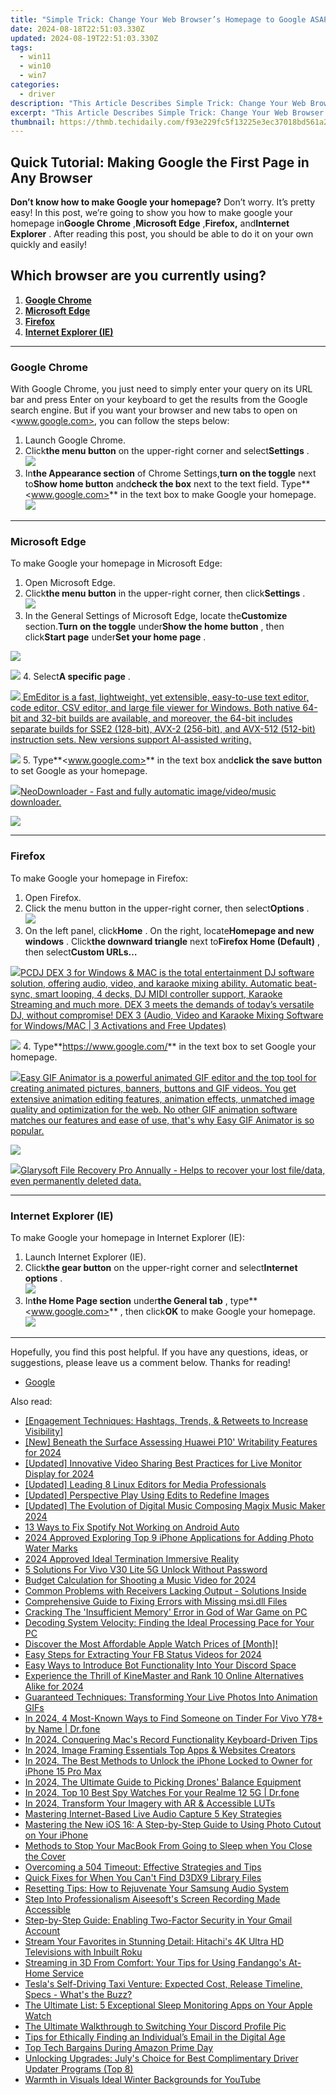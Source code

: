 ```yaml
---
title: "Simple Trick: Change Your Web Browser’s Homepage to Google ASAP!"
date: 2024-08-18T22:51:03.330Z
updated: 2024-08-19T22:51:03.330Z
tags:
  - win11
  - win10
  - win7
categories:
  - driver
description: "This Article Describes Simple Trick: Change Your Web Browser’s Homepage to Google ASAP!"
excerpt: "This Article Describes Simple Trick: Change Your Web Browser’s Homepage to Google ASAP!"
thumbnail: https://thmb.techidaily.com/f93e229fc5f13225e3ec37018bd561a2847508d52fab174783650da2991d3824.jpg
---
```


## Quick Tutorial: Making Google the First Page in Any Browser

**Don’t know how to make Google your homepage?** Don’t worry. It’s pretty easy! In this post, we’re going to show you how to make google your homepage in**Google Chrome** ,**Microsoft Edge** ,**Firefox,** and**Internet Explorer** . After reading this post, you should be able to do it on your own quickly and easily!

## Which browser are you currently using?

1. **[Google Chrome](https://tools.techidaily.com/drivereasy/download/)**
2. **[Microsoft Edge](https://tools.techidaily.com/drivereasy/download/)**
3. **[Firefox](https://tools.techidaily.com/drivereasy/download/)**
4. **[Internet Explorer (IE)](https://www.drivereasy.com/knowledge/how-to-make-google-my-homepage/#f4)**

---

### Google Chrome

 With Google Chrome, you just need to simply enter your query on its URL bar and press Enter on your keyboard to get the results from the Google search engine. But if you want your browser and new tabs to open on <www.google.com>, you can follow the steps below:

1. Launch Google Chrome.
2. Click**the menu button** on the upper-right corner and select**Settings** .  
![](https://images.drivereasy.com/wp-content/uploads/2019/05/2019-09-20_11-56-58.png)
3. In**the Appearance section** of Chrome Settings,**turn on the toggle** next to**Show home button** and**check the box** next to the text field. Type**<www.google.com>** in the text box to make Google your homepage.  
![](https://images.drivereasy.com/wp-content/uploads/2019/05/2019-09-20_11-58-04.png)

---

### Microsoft Edge

To make Google your homepage in Microsoft Edge:

1. Open Microsoft Edge.
2. Click**the menu button** in the upper-right corner, then click**Settings** .  
![](https://images.drivereasy.com/wp-content/uploads/2019/05/2019-09-20_12-08-30.png)
3. In the General Settings of Microsoft Edge, locate the**Customize** section.**Turn on the toggle** under**Show the home button** , then click**Start page** under**Set your home page** .  
<!-- affiliate ads begin -->
<a href="https://shop.mondly.com/affiliate.php?ACCOUNT=ATISTUDI&AFFILIATE=108875&PATH=https%3A%2F%2Fwww.mondly.com%3FAFFILIATE%3D108875%26RESOURCE%3D%2BEducational%2B970x90%2B"><img src="https://secure.avangate.com/images/merchant/69c418c33ec2e1a4267fa9bb77fa1428/educational-970x90.gif" border="0"></a>
<!-- affiliate ads end -->
![](https://images.drivereasy.com/wp-content/uploads/2019/05/2019-09-20_12-09-10.png)
4. Select**A specific page** .  
<!-- affiliate ads begin -->
<a href="https://shop.emeditor.com/order/checkout.php?PRODS=4610657&QTY=1&AFFILIATE=108875&CART=1"><img src="https://www.emeditor.com/wp-content/uploads/2024/06/emeditor_chat_ai.png" border="0">
EmEditor is a fast, lightweight, yet extensible, easy-to-use text editor, code editor, CSV editor, and large file viewer for Windows. Both native 64-bit and 32-bit builds are available, and moreover, the 64-bit includes separate builds for SSE2 (128-bit), AVX-2 (256-bit), and AVX-512 (512-bit) instruction sets. New versions support AI-assisted writing.</a>
<!-- affiliate ads end -->
![](https://images.drivereasy.com/wp-content/uploads/2019/05/2019-09-20_12-10-30.png)
5. Type**<www.google.com>** in the text box and**click the save button** to set Google as your homepage.  
<!-- affiliate ads begin -->
<a href="https://secure.2checkout.com/order/checkout.php?PRODS=4559731&QTY=1&AFFILIATE=108875&CART=1"><img src="http://www.neowise.com/images/nd-ss-w200.jpg" border="0">NeoDownloader - Fast and fully automatic image/video/music downloader. </a>
<!-- affiliate ads end -->
![](https://images.drivereasy.com/wp-content/uploads/2019/05/2019-09-20_12-11-10.png)

---

### Firefox

To make Google your homepage in Firefox:

1. Open Firefox.
2. Click the menu button in the upper-right corner, then select**Options** .  
![](https://images.drivereasy.com/wp-content/uploads/2019/05/2019-09-20_12-12-00.png)
3. On the left panel, click**Home** . On the right, locate**Homepage and new windows** . Click**the downward triangle** next to**Firefox Home (Default)** , then select**Custom URLs…**  
<!-- affiliate ads begin -->
<a href="https://shop.pcdj.com/order/checkout.php?PRODS=4698824&QTY=1&AFFILIATE=108875&CART=1"> <img src="https://secure.avangate.com/images/merchant/47f4b6321e9fd8e8f7326a6adc1a7c1e/products/dex3pro-screenshot-homepage.png" border="0">PCDJ DEX 3 for Windows & MAC is the total entertainment DJ software solution, offering audio, video, and karaoke mixing ability. Automatic beat-sync, smart looping, 4 decks, DJ MIDI controller support, Karaoke Streaming and much more. 
DEX 3 meets the demands of today’s versatile DJ, without compromise! 
DEX 3 (Audio, Video and Karaoke Mixing Software for Windows/MAC | 3 Activations and Free Updates)</a>
<!-- affiliate ads end -->
![](https://images.drivereasy.com/wp-content/uploads/2019/05/2019-09-20_12-12-43.png)
4. Type**<https://www.google.com/>** in the text box to set Google your homepage.  
<!-- affiliate ads begin -->
<a href="https://secure.2checkout.com/order/checkout.php?PRODS=174416&QTY=1&AFFILIATE=108875&CART=1"><img src="https://www.easygifanimator.net/images/gif-animator.png" border="0">Easy GIF Animator is a powerful animated GIF editor and the top tool for creating animated pictures, banners, buttons and GIF videos. You get extensive animation editing features, animation effects, unmatched image quality and optimization for the web. No other GIF animation software matches our features and ease of use, that's why Easy GIF Animator is so popular.</a>
<!-- affiliate ads end -->
![](https://images.drivereasy.com/wp-content/uploads/2019/05/2019-09-20_12-13-19.png)

<!-- affiliate ads begin -->
<a href="https://order.glarysoft.com/order/checkout.php?PRODS=35504869&QTY=1&AFFILIATE=108875&CART=1"><img src="https://secure.avangate.com/images/merchant/6734fa703f6633ab896eecbdfad8953a/products/1_FR-200-1.png" border="0">Glarysoft File Recovery Pro Annually -  Helps to recover your lost file/data, even permanently deleted data. 
</a>
<!-- affiliate ads end -->
---

### Internet Explorer (IE)

To make Google your homepage in Internet Explorer (IE):

1. Launch Internet Explorer (IE).
2. Click**the gear button** on the upper-right corner and select**Internet options** .  
![](https://images.drivereasy.com/wp-content/uploads/2019/05/2019-09-20_12-14-06.png)
3. In**the Home Page section** under**the General tab** , type**<www.google.com>** , then click**OK** to make Google your homepage.  
![](https://images.drivereasy.com/wp-content/uploads/2019/05/2019-09-20_12-14-43.png)

---

 Hopefully, you find this post helpful. If you have any questions, ideas, or suggestions, please leave us a comment below. Thanks for reading!

* [Google](https://tools.techidaily.com/drivereasy/download/)

<ins class="adsbygoogle"
     style="display:block"
     data-ad-format="autorelaxed"
     data-ad-client="ca-pub-7571918770474297"
     data-ad-slot="1223367746"></ins>



<ins class="adsbygoogle"
     style="display:block"
     data-ad-client="ca-pub-7571918770474297"
     data-ad-slot="8358498916"
     data-ad-format="auto"
     data-full-width-responsive="true"></ins>

<span class="atpl-alsoreadstyle">Also read:</span>
<div><ul>
<li><a href="https://tech-renaissance.techidaily.com/engagement-techniques-hashtags-trends-and-retweets-to-increase-visibility/"><u>[Engagement Techniques: Hashtags, Trends, & Retweets to Increase Visibility]</u></a></li>
<li><a href="https://fox-boxes.techidaily.com/new-beneath-the-surface-assessing-huawei-p10-writability-features-for-2024/"><u>[New] Beneath the Surface  Assessing Huawei P10' Writability Features for 2024</u></a></li>
<li><a href="https://facebook-video-content.techidaily.com/updated-innovative-video-sharing-best-practices-for-live-monitor-display-for-2024/"><u>[Updated] Innovative Video Sharing  Best Practices for Live Monitor Display for 2024</u></a></li>
<li><a href="https://facebook-record-videos.techidaily.com/updated-leading-8-linux-editors-for-media-professionals/"><u>[Updated] Leading 8 Linux Editors for Media Professionals</u></a></li>
<li><a href="https://fox-friendly.techidaily.com/updated-perspective-play-using-edits-to-redefine-images/"><u>[Updated] Perspective Play  Using Edits to Redefine Images</u></a></li>
<li><a href="https://some-guidance.techidaily.com/updated-the-evolution-of-digital-music-composing-magix-music-maker-2024/"><u>[Updated] The Evolution of Digital Music Composing  Magix Music Maker 2024</u></a></li>
<li><a href="https://tech-renaissance.techidaily.com/13-ways-to-fix-spotify-not-working-on-android-auto/"><u>13 Ways to Fix Spotify Not Working on Android Auto</u></a></li>
<li><a href="https://some-knowledge.techidaily.com/2024-approved-exploring-top-9-iphone-applications-for-adding-photo-water-marks/"><u>2024 Approved  Exploring Top 9 iPhone Applications for Adding Photo Water Marks</u></a></li>
<li><a href="https://some-knowledge.techidaily.com/2024-approved-ideal-termination-immersive-reality/"><u>2024 Approved  Ideal Termination  Immersive Reality</u></a></li>
<li><a href="https://unlock-android.techidaily.com/5-solutions-for-vivo-v30-lite-5g-unlock-without-password-by-drfone-android/"><u>5 Solutions For Vivo V30 Lite 5G Unlock Without Password</u></a></li>
<li><a href="https://extra-resources.techidaily.com/budget-calculation-for-shooting-a-music-video-for-2024/"><u>Budget Calculation for Shooting a Music Video for 2024</u></a></li>
<li><a href="https://tech-renaissance.techidaily.com/1722852122338-common-problems-with-receivers-lacking-output-solutions-inside/"><u>Common Problems with Receivers Lacking Output - Solutions Inside</u></a></li>
<li><a href="https://tech-renaissance.techidaily.com/comprehensive-guide-to-fixing-errors-with-missing-msidll-files/"><u>Comprehensive Guide to Fixing Errors with Missing msi.dll Files</u></a></li>
<li><a href="https://tech-renaissance.techidaily.com/cracking-the-insufficient-memory-error-in-god-of-war-game-on-pc/"><u>Cracking The 'Insufficient Memory' Error in God of War Game on PC</u></a></li>
<li><a href="https://tech-renaissance.techidaily.com/decoding-system-velocity-finding-the-ideal-processing-pace-for-your-pc/"><u>Decoding System Velocity: Finding the Ideal Processing Pace for Your PC</u></a></li>
<li><a href="https://tech-renaissance.techidaily.com/discover-the-most-affordable-apple-watch-prices-of-month/"><u>Discover the Most Affordable Apple Watch Prices of [Month]!</u></a></li>
<li><a href="https://facebook-video-recording.techidaily.com/easy-steps-for-extracting-your-fb-status-videos-for-2024/"><u>Easy Steps for Extracting Your FB Status Videos for 2024</u></a></li>
<li><a href="https://tech-renaissance.techidaily.com/easy-ways-to-introduce-bot-functionality-into-your-discord-space/"><u>Easy Ways to Introduce Bot Functionality Into Your Discord Space</u></a></li>
<li><a href="https://some-techniques.techidaily.com/experience-the-thrill-of-kinemaster-and-rank-10-online-alternatives-alike-for-2024/"><u>Experience the Thrill of KineMaster and Rank 10 Online Alternatives Alike for 2024</u></a></li>
<li><a href="https://media-tips.techidaily.com/guaranteed-techniques-transforming-your-live-photos-into-animation-gifs/"><u>Guaranteed Techniques: Transforming Your Live Photos Into Animation GIFs</u></a></li>
<li><a href="https://location-social.techidaily.com/in-2024-4-most-known-ways-to-find-someone-on-tinder-for-vivo-y78plus-by-name-drfone-by-drfone-virtual-android/"><u>In 2024, 4 Most-Known Ways to Find Someone on Tinder For Vivo Y78+ by Name | Dr.fone</u></a></li>
<li><a href="https://visual-screen-recording.techidaily.com/in-2024-conquering-macs-record-functionality-keyboard-driven-tips/"><u>In 2024, Conquering Mac's Record Functionality  Keyboard-Driven Tips</u></a></li>
<li><a href="https://some-techniques.techidaily.com/in-2024-image-framing-essentials-top-apps-and-websites-creators/"><u>In 2024, Image Framing Essentials  Top Apps & Websites Creators</u></a></li>
<li><a href="https://ios-unlock.techidaily.com/in-2024-the-best-methods-to-unlock-the-iphone-locked-to-owner-for-iphone-15-pro-max-by-drfone-ios/"><u>In 2024, The Best Methods to Unlock the iPhone Locked to Owner for iPhone 15 Pro Max</u></a></li>
<li><a href="https://some-approaches.techidaily.com/in-2024-the-ultimate-guide-to-picking-drones-balance-equipment/"><u>In 2024, The Ultimate Guide to Picking Drones' Balance Equipment</u></a></li>
<li><a href="https://android-location-track.techidaily.com/in-2024-top-10-best-spy-watches-for-your-realme-12-5g-drfone-by-drfone-virtual-android/"><u>In 2024, Top 10 Best Spy Watches For your Realme 12 5G | Dr.fone</u></a></li>
<li><a href="https://some-approaches.techidaily.com/in-2024-transform-your-imagery-with-ar-and-accessible-luts/"><u>In 2024, Transform Your Imagery with AR & Accessible LUTs</u></a></li>
<li><a href="https://screen-sharing-recording.techidaily.com/mastering-internet-based-live-audio-capture-5-key-strategies/"><u>Mastering Internet-Based Live Audio Capture  5 Key Strategies</u></a></li>
<li><a href="https://tech-renaissance.techidaily.com/mastering-the-new-ios-16-a-step-by-step-guide-to-using-photo-cutout-on-your-iphone/"><u>Mastering the New iOS 16: A Step-by-Step Guide to Using Photo Cutout on Your iPhone</u></a></li>
<li><a href="https://tech-renaissance.techidaily.com/methods-to-stop-your-macbook-from-going-to-sleep-when-you-close-the-cover/"><u>Methods to Stop Your MacBook From Going to Sleep when You Close the Cover</u></a></li>
<li><a href="https://tech-renaissance.techidaily.com/overcoming-a-504-timeout-effective-strategies-and-tips/"><u>Overcoming a 504 Timeout: Effective Strategies and Tips</u></a></li>
<li><a href="https://tech-renaissance.techidaily.com/quick-fixes-for-when-you-cant-find-d3dx9-library-files/"><u>Quick Fixes for When You Can't Find D3DX9 Library Files</u></a></li>
<li><a href="https://tech-renaissance.techidaily.com/resetting-tips-how-to-rejuvenate-your-samsung-audio-system/"><u>Resetting Tips: How to Rejuvenate Your Samsung Audio System</u></a></li>
<li><a href="https://screen-mirroring-recording.techidaily.com/step-into-professionalism-aiseesofts-screen-recording-made-accessible/"><u>Step Into Professionalism  Aiseesoft's Screen Recording Made Accessible</u></a></li>
<li><a href="https://tech-renaissance.techidaily.com/step-by-step-guide-enabling-two-factor-security-in-your-gmail-account/"><u>Step-by-Step Guide: Enabling Two-Factor Security in Your Gmail Account</u></a></li>
<li><a href="https://tech-renaissance.techidaily.com/stream-your-favorites-in-stunning-detail-hitachis-4k-ultra-hd-televisions-with-inbuilt-roku/"><u>Stream Your Favorites in Stunning Detail: Hitachi's 4K Ultra HD Televisions with Inbuilt Roku</u></a></li>
<li><a href="https://tech-renaissance.techidaily.com/streaming-in-3d-from-comfort-your-tips-for-using-fandangos-at-home-service/"><u>Streaming in 3D From Comfort: Your Tips for Using Fandango's At-Home Service</u></a></li>
<li><a href="https://tech-renaissance.techidaily.com/teslas-self-driving-taxi-venture-expected-cost-release-timeline-specs-whats-the-buzz/"><u>Tesla's Self-Driving Taxi Venture: Expected Cost, Release Timeline, Specs - What's the Buzz?</u></a></li>
<li><a href="https://tech-renaissance.techidaily.com/the-ultimate-list-5-exceptional-sleep-monitoring-apps-on-your-apple-watch/"><u>The Ultimate List: 5 Exceptional Sleep Monitoring Apps on Your Apple Watch</u></a></li>
<li><a href="https://tech-renaissance.techidaily.com/the-ultimate-walkthrough-to-switching-your-discord-profile-pic/"><u>The Ultimate Walkthrough to Switching Your Discord Profile Pic</u></a></li>
<li><a href="https://tech-renaissance.techidaily.com/tips-for-ethically-finding-an-individuals-email-in-the-digital-age/"><u>Tips for Ethically Finding an Individual’s Email in the Digital Age</u></a></li>
<li><a href="https://tech-renaissance.techidaily.com/top-tech-bargains-during-amazon-prime-day/"><u>Top Tech Bargains During Amazon Prime Day</u></a></li>
<li><a href="https://tech-renaissance.techidaily.com/unlocking-upgrades-julys-choice-for-best-complimentary-driver-updater-programs-top-8/"><u>Unlocking Upgrades: July's Choice for Best Complimentary Driver Updater Programs (Top 8)</u></a></li>
<li><a href="https://youtube-clips.techidaily.com/warmth-in-visuals-ideal-winter-backgrounds-for-youtube/"><u>Warmth in Visuals  Ideal Winter Backgrounds for YouTube</u></a></li>
</ul></div>
